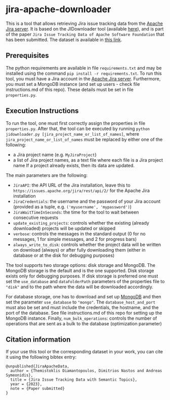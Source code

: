 jira-apache-downloader
======================
This is a tool that allows retrieving Jira issue tracking data from the [Apache Jira server](https://issues.apache.org/jira/rest/api/2/).
It is based on the JIDownloader tool (available [here](https://github.com/thdiaman/JIDownloader)), and is part of the paper
`Jira Issue Tracking Data of Apache Software Foundation` that has been submitted. The dataset is available in [this link](https://zenodo.org/record/5665896).

Prerequisites
-------------
The python requirements are available in file `requirements.txt` and may be installed using the command
`pip install -r requirements.txt`. To run this tool, you must have a Jira account in the [Apache Jira server](https://issues.apache.org/jira/rest/api/2/).
Furthermore, you must set a MongoDB instance (and set up users - check file instructions.md of this repo). These details must be set in file `properties.py`.

Execution Instructions
----------------------
To run the tool, one must first correctly assign the properties in file `properties.py`.
After that, the tool can be executed by running `python jidownloader.py [jira_project_name_or_list_of_names]`,
where `jira_project_name_or_list_of_names` must be replaced by either one of the following:
- a Jira project name (e.g. `MyJiraProject`)
- a list of Jira project names, as a text file where each file is a Jira project name
If a project already exists, then its data are updated.

The main parameters are the following:
- `JiraAPI`: the API URL of the Jira installation, leave this to `https://issues.apache.org/jira/rest/api/2/` for the Apache Jira installation
- `JiraCredentials`: the username and the password of your Jira account (provided as a tuple, e.g. `('myusername', 'mypassword')`)
- `JiraWaitTimeInSeconds`: the time for the tool to wait between consecutive requests
- `update_existing_projects`: controls whether the existing (already downloaded) projects will be updated or skipped
- `verbose`: controls the messages in the standard output (0 for no messages, 1 for simple messages, and 2 for progress bars)
- `always_write_to_disk`: controls whether the project data will be written on download (always) or after fully downloading them (either in database or at the disk for debugging purposes)

The tool supports two storage options: disk storage and MongoDB. The MongoDB storage is the default and is the one supported. Disk storage exists only for debugging purposes. If disk storage is preferred one must set the `use_database` and `dataFolderPath` parameters of the properties file to `"disk"` and to the path where the data will be downloaded accordingly.

For database storage, one has to download and set up [MongoDB](https://www.mongodb.com/) and then set the
parameter `use_database` to `"mongo"`. The `database_host_and_port` must also be set and must include the credentials, the hostname, and the port of the database. See file instructions.md of this repo for setting up the MongoDB instance. Finally, `num_bulk_operations`: controls the number of operations that are sent as a bulk to the database (optimization parameter)

Citation information
--------------------
If your use this tool or the corresponding dataset in your work, you can cite it using the following bibtex entry:

```
@unpublished{JiraApacheData,
  author = {Themistoklis Diamantopoulos, Dimitrios Nastos and Andreas Symeonidis},
  title = {Jira Issue Tracking Data with Semantic Topics},
  year = {2023},
  note = {Paper submitted}
}
```


